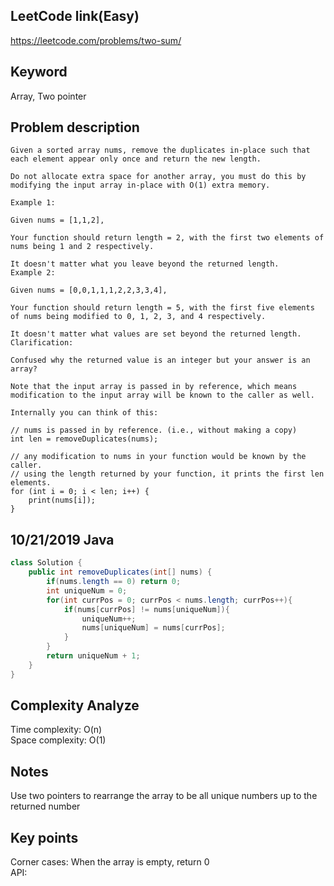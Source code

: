 ## LeetCode link(Easy)
https://leetcode.com/problems/two-sum/

## Keyword
Array, Two pointer

## Problem description
```
Given a sorted array nums, remove the duplicates in-place such that each element appear only once and return the new length.

Do not allocate extra space for another array, you must do this by modifying the input array in-place with O(1) extra memory.

Example 1:

Given nums = [1,1,2],

Your function should return length = 2, with the first two elements of nums being 1 and 2 respectively.

It doesn't matter what you leave beyond the returned length.
Example 2:

Given nums = [0,0,1,1,1,2,2,3,3,4],

Your function should return length = 5, with the first five elements of nums being modified to 0, 1, 2, 3, and 4 respectively.

It doesn't matter what values are set beyond the returned length.
Clarification:

Confused why the returned value is an integer but your answer is an array?

Note that the input array is passed in by reference, which means modification to the input array will be known to the caller as well.

Internally you can think of this:

// nums is passed in by reference. (i.e., without making a copy)
int len = removeDuplicates(nums);

// any modification to nums in your function would be known by the caller.
// using the length returned by your function, it prints the first len elements.
for (int i = 0; i < len; i++) {
    print(nums[i]);
}
```
## 10/21/2019 Java

```java
class Solution {
    public int removeDuplicates(int[] nums) {
        if(nums.length == 0) return 0;
        int uniqueNum = 0;
        for(int currPos = 0; currPos < nums.length; currPos++){
            if(nums[currPos] != nums[uniqueNum]){
                uniqueNum++;
                nums[uniqueNum] = nums[currPos];
            }
        }
        return uniqueNum + 1;
    }
}
```

## Complexity Analyze
Time complexity: O(n)\
Space complexity: O(1)

## Notes
Use two pointers to rearrange the array to be all unique numbers up to the returned number

## Key points
Corner cases: When the array is empty, return 0\
API: 

